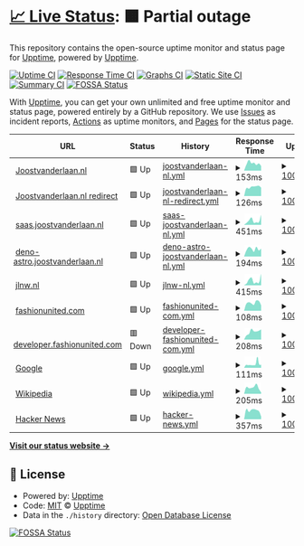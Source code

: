 # [📈 Live Status](https://demo.upptime.js.org): <!--live status--> **🟧 Partial outage**

This repository contains the open-source uptime monitor and status page for [Upptime](https://upptime.js.org), powered by [Upptime](https://github.com/upptime/upptime).

[![Uptime CI](https://github.com/javdl/status.joostvanderlaan.nl/workflows/Uptime%20CI/badge.svg)](https://github.com/javdl/status.joostvanderlaan.nl/actions?query=workflow%3A%22Uptime+CI%22)
[![Response Time CI](https://github.com/javdl/status.joostvanderlaan.nl/workflows/Response%20Time%20CI/badge.svg)](https://github.com/javdl/status.joostvanderlaan.nl/actions?query=workflow%3A%22Response+Time+CI%22)
[![Graphs CI](https://github.com/javdl/status.joostvanderlaan.nl/workflows/Graphs%20CI/badge.svg)](https://github.com/javdl/status.joostvanderlaan.nl/actions?query=workflow%3A%22Graphs+CI%22)
[![Static Site CI](https://github.com/javdl/status.joostvanderlaan.nl/workflows/Static%20Site%20CI/badge.svg)](https://github.com/javdl/status.joostvanderlaan.nl/actions?query=workflow%3A%22Static+Site+CI%22)
[![Summary CI](https://github.com/javdl/status.joostvanderlaan.nl/workflows/Summary%20CI/badge.svg)](https://github.com/javdl/status.joostvanderlaan.nl/actions?query=workflow%3A%22Summary+CI%22)
[![FOSSA Status](https://app.fossa.com/api/projects/git%2Bgithub.com%2Fjavdl%2Fstatus.joostvanderlaan.nl.svg?type=shield)](https://app.fossa.com/projects/git%2Bgithub.com%2Fjavdl%2Fstatus.joostvanderlaan.nl?ref=badge_shield)

With [Upptime](https://upptime.js.org), you can get your own unlimited and free uptime monitor and status page, powered entirely by a GitHub repository. We use [Issues](https://github.com/upptime/upptime/issues) as incident reports, [Actions](https://github.com/javdl/status.joostvanderlaan.nl/actions) as uptime monitors, and [Pages](https://demo.upptime.js.org) for the status page.

<!--start: status pages-->
<!-- This summary is generated by Upptime (https://github.com/upptime/upptime) -->
<!-- Do not edit this manually, your changes will be overwritten -->
<!-- prettier-ignore -->
| URL | Status | History | Response Time | Uptime |
| --- | ------ | ------- | ------------- | ------ |
| <img alt="" src="https://icons.duckduckgo.com/ip3/www.joostvanderlaan.nl.ico" height="13"> [Joostvanderlaan.nl](https://www.joostvanderlaan.nl) | 🟩 Up | [joostvanderlaan-nl.yml](https://github.com/javdl/status.joostvanderlaan.nl/commits/HEAD/history/joostvanderlaan-nl.yml) | <details><summary><img alt="Response time graph" src="./graphs/joostvanderlaan-nl/response-time-week.png" height="20"> 153ms</summary><br><a href="https://status.joostvanderlaan.nl/history/joostvanderlaan-nl"><img alt="Response time 282" src="https://img.shields.io/endpoint?url=https%3A%2F%2Fraw.githubusercontent.com%2Fjavdl%2Fstatus.joostvanderlaan.nl%2FHEAD%2Fapi%2Fjoostvanderlaan-nl%2Fresponse-time.json"></a><br><a href="https://status.joostvanderlaan.nl/history/joostvanderlaan-nl"><img alt="24-hour response time 99" src="https://img.shields.io/endpoint?url=https%3A%2F%2Fraw.githubusercontent.com%2Fjavdl%2Fstatus.joostvanderlaan.nl%2FHEAD%2Fapi%2Fjoostvanderlaan-nl%2Fresponse-time-day.json"></a><br><a href="https://status.joostvanderlaan.nl/history/joostvanderlaan-nl"><img alt="7-day response time 153" src="https://img.shields.io/endpoint?url=https%3A%2F%2Fraw.githubusercontent.com%2Fjavdl%2Fstatus.joostvanderlaan.nl%2FHEAD%2Fapi%2Fjoostvanderlaan-nl%2Fresponse-time-week.json"></a><br><a href="https://status.joostvanderlaan.nl/history/joostvanderlaan-nl"><img alt="30-day response time 276" src="https://img.shields.io/endpoint?url=https%3A%2F%2Fraw.githubusercontent.com%2Fjavdl%2Fstatus.joostvanderlaan.nl%2FHEAD%2Fapi%2Fjoostvanderlaan-nl%2Fresponse-time-month.json"></a><br><a href="https://status.joostvanderlaan.nl/history/joostvanderlaan-nl"><img alt="1-year response time 225" src="https://img.shields.io/endpoint?url=https%3A%2F%2Fraw.githubusercontent.com%2Fjavdl%2Fstatus.joostvanderlaan.nl%2FHEAD%2Fapi%2Fjoostvanderlaan-nl%2Fresponse-time-year.json"></a></details> | <details><summary><a href="https://status.joostvanderlaan.nl/history/joostvanderlaan-nl">100.00%</a></summary><a href="https://status.joostvanderlaan.nl/history/joostvanderlaan-nl"><img alt="All-time uptime 100.00%" src="https://img.shields.io/endpoint?url=https%3A%2F%2Fraw.githubusercontent.com%2Fjavdl%2Fstatus.joostvanderlaan.nl%2FHEAD%2Fapi%2Fjoostvanderlaan-nl%2Fuptime.json"></a><br><a href="https://status.joostvanderlaan.nl/history/joostvanderlaan-nl"><img alt="24-hour uptime 100.00%" src="https://img.shields.io/endpoint?url=https%3A%2F%2Fraw.githubusercontent.com%2Fjavdl%2Fstatus.joostvanderlaan.nl%2FHEAD%2Fapi%2Fjoostvanderlaan-nl%2Fuptime-day.json"></a><br><a href="https://status.joostvanderlaan.nl/history/joostvanderlaan-nl"><img alt="7-day uptime 100.00%" src="https://img.shields.io/endpoint?url=https%3A%2F%2Fraw.githubusercontent.com%2Fjavdl%2Fstatus.joostvanderlaan.nl%2FHEAD%2Fapi%2Fjoostvanderlaan-nl%2Fuptime-week.json"></a><br><a href="https://status.joostvanderlaan.nl/history/joostvanderlaan-nl"><img alt="30-day uptime 100.00%" src="https://img.shields.io/endpoint?url=https%3A%2F%2Fraw.githubusercontent.com%2Fjavdl%2Fstatus.joostvanderlaan.nl%2FHEAD%2Fapi%2Fjoostvanderlaan-nl%2Fuptime-month.json"></a><br><a href="https://status.joostvanderlaan.nl/history/joostvanderlaan-nl"><img alt="1-year uptime 100.00%" src="https://img.shields.io/endpoint?url=https%3A%2F%2Fraw.githubusercontent.com%2Fjavdl%2Fstatus.joostvanderlaan.nl%2FHEAD%2Fapi%2Fjoostvanderlaan-nl%2Fuptime-year.json"></a></details>
| <img alt="" src="https://icons.duckduckgo.com/ip3/joostvanderlaan.nl.ico" height="13"> [Joostvanderlaan.nl redirect](https://joostvanderlaan.nl) | 🟩 Up | [joostvanderlaan-nl-redirect.yml](https://github.com/javdl/status.joostvanderlaan.nl/commits/HEAD/history/joostvanderlaan-nl-redirect.yml) | <details><summary><img alt="Response time graph" src="./graphs/joostvanderlaan-nl-redirect/response-time-week.png" height="20"> 126ms</summary><br><a href="https://status.joostvanderlaan.nl/history/joostvanderlaan-nl-redirect"><img alt="Response time 103" src="https://img.shields.io/endpoint?url=https%3A%2F%2Fraw.githubusercontent.com%2Fjavdl%2Fstatus.joostvanderlaan.nl%2FHEAD%2Fapi%2Fjoostvanderlaan-nl-redirect%2Fresponse-time.json"></a><br><a href="https://status.joostvanderlaan.nl/history/joostvanderlaan-nl-redirect"><img alt="24-hour response time 117" src="https://img.shields.io/endpoint?url=https%3A%2F%2Fraw.githubusercontent.com%2Fjavdl%2Fstatus.joostvanderlaan.nl%2FHEAD%2Fapi%2Fjoostvanderlaan-nl-redirect%2Fresponse-time-day.json"></a><br><a href="https://status.joostvanderlaan.nl/history/joostvanderlaan-nl-redirect"><img alt="7-day response time 126" src="https://img.shields.io/endpoint?url=https%3A%2F%2Fraw.githubusercontent.com%2Fjavdl%2Fstatus.joostvanderlaan.nl%2FHEAD%2Fapi%2Fjoostvanderlaan-nl-redirect%2Fresponse-time-week.json"></a><br><a href="https://status.joostvanderlaan.nl/history/joostvanderlaan-nl-redirect"><img alt="30-day response time 131" src="https://img.shields.io/endpoint?url=https%3A%2F%2Fraw.githubusercontent.com%2Fjavdl%2Fstatus.joostvanderlaan.nl%2FHEAD%2Fapi%2Fjoostvanderlaan-nl-redirect%2Fresponse-time-month.json"></a><br><a href="https://status.joostvanderlaan.nl/history/joostvanderlaan-nl-redirect"><img alt="1-year response time 100" src="https://img.shields.io/endpoint?url=https%3A%2F%2Fraw.githubusercontent.com%2Fjavdl%2Fstatus.joostvanderlaan.nl%2FHEAD%2Fapi%2Fjoostvanderlaan-nl-redirect%2Fresponse-time-year.json"></a></details> | <details><summary><a href="https://status.joostvanderlaan.nl/history/joostvanderlaan-nl-redirect">100.00%</a></summary><a href="https://status.joostvanderlaan.nl/history/joostvanderlaan-nl-redirect"><img alt="All-time uptime 100.00%" src="https://img.shields.io/endpoint?url=https%3A%2F%2Fraw.githubusercontent.com%2Fjavdl%2Fstatus.joostvanderlaan.nl%2FHEAD%2Fapi%2Fjoostvanderlaan-nl-redirect%2Fuptime.json"></a><br><a href="https://status.joostvanderlaan.nl/history/joostvanderlaan-nl-redirect"><img alt="24-hour uptime 100.00%" src="https://img.shields.io/endpoint?url=https%3A%2F%2Fraw.githubusercontent.com%2Fjavdl%2Fstatus.joostvanderlaan.nl%2FHEAD%2Fapi%2Fjoostvanderlaan-nl-redirect%2Fuptime-day.json"></a><br><a href="https://status.joostvanderlaan.nl/history/joostvanderlaan-nl-redirect"><img alt="7-day uptime 100.00%" src="https://img.shields.io/endpoint?url=https%3A%2F%2Fraw.githubusercontent.com%2Fjavdl%2Fstatus.joostvanderlaan.nl%2FHEAD%2Fapi%2Fjoostvanderlaan-nl-redirect%2Fuptime-week.json"></a><br><a href="https://status.joostvanderlaan.nl/history/joostvanderlaan-nl-redirect"><img alt="30-day uptime 100.00%" src="https://img.shields.io/endpoint?url=https%3A%2F%2Fraw.githubusercontent.com%2Fjavdl%2Fstatus.joostvanderlaan.nl%2FHEAD%2Fapi%2Fjoostvanderlaan-nl-redirect%2Fuptime-month.json"></a><br><a href="https://status.joostvanderlaan.nl/history/joostvanderlaan-nl-redirect"><img alt="1-year uptime 100.00%" src="https://img.shields.io/endpoint?url=https%3A%2F%2Fraw.githubusercontent.com%2Fjavdl%2Fstatus.joostvanderlaan.nl%2FHEAD%2Fapi%2Fjoostvanderlaan-nl-redirect%2Fuptime-year.json"></a></details>
| <img alt="" src="https://icons.duckduckgo.com/ip3/saas.joostvanderlaan.nl.ico" height="13"> [saas.joostvanderlaan.nl](https://saas.joostvanderlaan.nl) | 🟩 Up | [saas-joostvanderlaan-nl.yml](https://github.com/javdl/status.joostvanderlaan.nl/commits/HEAD/history/saas-joostvanderlaan-nl.yml) | <details><summary><img alt="Response time graph" src="./graphs/saas-joostvanderlaan-nl/response-time-week.png" height="20"> 451ms</summary><br><a href="https://status.joostvanderlaan.nl/history/saas-joostvanderlaan-nl"><img alt="Response time 1304" src="https://img.shields.io/endpoint?url=https%3A%2F%2Fraw.githubusercontent.com%2Fjavdl%2Fstatus.joostvanderlaan.nl%2FHEAD%2Fapi%2Fsaas-joostvanderlaan-nl%2Fresponse-time.json"></a><br><a href="https://status.joostvanderlaan.nl/history/saas-joostvanderlaan-nl"><img alt="24-hour response time 1035" src="https://img.shields.io/endpoint?url=https%3A%2F%2Fraw.githubusercontent.com%2Fjavdl%2Fstatus.joostvanderlaan.nl%2FHEAD%2Fapi%2Fsaas-joostvanderlaan-nl%2Fresponse-time-day.json"></a><br><a href="https://status.joostvanderlaan.nl/history/saas-joostvanderlaan-nl"><img alt="7-day response time 451" src="https://img.shields.io/endpoint?url=https%3A%2F%2Fraw.githubusercontent.com%2Fjavdl%2Fstatus.joostvanderlaan.nl%2FHEAD%2Fapi%2Fsaas-joostvanderlaan-nl%2Fresponse-time-week.json"></a><br><a href="https://status.joostvanderlaan.nl/history/saas-joostvanderlaan-nl"><img alt="30-day response time 698" src="https://img.shields.io/endpoint?url=https%3A%2F%2Fraw.githubusercontent.com%2Fjavdl%2Fstatus.joostvanderlaan.nl%2FHEAD%2Fapi%2Fsaas-joostvanderlaan-nl%2Fresponse-time-month.json"></a><br><a href="https://status.joostvanderlaan.nl/history/saas-joostvanderlaan-nl"><img alt="1-year response time 1338" src="https://img.shields.io/endpoint?url=https%3A%2F%2Fraw.githubusercontent.com%2Fjavdl%2Fstatus.joostvanderlaan.nl%2FHEAD%2Fapi%2Fsaas-joostvanderlaan-nl%2Fresponse-time-year.json"></a></details> | <details><summary><a href="https://status.joostvanderlaan.nl/history/saas-joostvanderlaan-nl">100.00%</a></summary><a href="https://status.joostvanderlaan.nl/history/saas-joostvanderlaan-nl"><img alt="All-time uptime 99.92%" src="https://img.shields.io/endpoint?url=https%3A%2F%2Fraw.githubusercontent.com%2Fjavdl%2Fstatus.joostvanderlaan.nl%2FHEAD%2Fapi%2Fsaas-joostvanderlaan-nl%2Fuptime.json"></a><br><a href="https://status.joostvanderlaan.nl/history/saas-joostvanderlaan-nl"><img alt="24-hour uptime 100.00%" src="https://img.shields.io/endpoint?url=https%3A%2F%2Fraw.githubusercontent.com%2Fjavdl%2Fstatus.joostvanderlaan.nl%2FHEAD%2Fapi%2Fsaas-joostvanderlaan-nl%2Fuptime-day.json"></a><br><a href="https://status.joostvanderlaan.nl/history/saas-joostvanderlaan-nl"><img alt="7-day uptime 100.00%" src="https://img.shields.io/endpoint?url=https%3A%2F%2Fraw.githubusercontent.com%2Fjavdl%2Fstatus.joostvanderlaan.nl%2FHEAD%2Fapi%2Fsaas-joostvanderlaan-nl%2Fuptime-week.json"></a><br><a href="https://status.joostvanderlaan.nl/history/saas-joostvanderlaan-nl"><img alt="30-day uptime 100.00%" src="https://img.shields.io/endpoint?url=https%3A%2F%2Fraw.githubusercontent.com%2Fjavdl%2Fstatus.joostvanderlaan.nl%2FHEAD%2Fapi%2Fsaas-joostvanderlaan-nl%2Fuptime-month.json"></a><br><a href="https://status.joostvanderlaan.nl/history/saas-joostvanderlaan-nl"><img alt="1-year uptime 99.92%" src="https://img.shields.io/endpoint?url=https%3A%2F%2Fraw.githubusercontent.com%2Fjavdl%2Fstatus.joostvanderlaan.nl%2FHEAD%2Fapi%2Fsaas-joostvanderlaan-nl%2Fuptime-year.json"></a></details>
| <img alt="" src="https://icons.duckduckgo.com/ip3/deno-astro.joostvanderlaan.nl.ico" height="13"> [deno-astro.joostvanderlaan.nl](https://deno-astro.joostvanderlaan.nl) | 🟩 Up | [deno-astro-joostvanderlaan-nl.yml](https://github.com/javdl/status.joostvanderlaan.nl/commits/HEAD/history/deno-astro-joostvanderlaan-nl.yml) | <details><summary><img alt="Response time graph" src="./graphs/deno-astro-joostvanderlaan-nl/response-time-week.png" height="20"> 194ms</summary><br><a href="https://status.joostvanderlaan.nl/history/deno-astro-joostvanderlaan-nl"><img alt="Response time 413" src="https://img.shields.io/endpoint?url=https%3A%2F%2Fraw.githubusercontent.com%2Fjavdl%2Fstatus.joostvanderlaan.nl%2FHEAD%2Fapi%2Fdeno-astro-joostvanderlaan-nl%2Fresponse-time.json"></a><br><a href="https://status.joostvanderlaan.nl/history/deno-astro-joostvanderlaan-nl"><img alt="24-hour response time 204" src="https://img.shields.io/endpoint?url=https%3A%2F%2Fraw.githubusercontent.com%2Fjavdl%2Fstatus.joostvanderlaan.nl%2FHEAD%2Fapi%2Fdeno-astro-joostvanderlaan-nl%2Fresponse-time-day.json"></a><br><a href="https://status.joostvanderlaan.nl/history/deno-astro-joostvanderlaan-nl"><img alt="7-day response time 194" src="https://img.shields.io/endpoint?url=https%3A%2F%2Fraw.githubusercontent.com%2Fjavdl%2Fstatus.joostvanderlaan.nl%2FHEAD%2Fapi%2Fdeno-astro-joostvanderlaan-nl%2Fresponse-time-week.json"></a><br><a href="https://status.joostvanderlaan.nl/history/deno-astro-joostvanderlaan-nl"><img alt="30-day response time 237" src="https://img.shields.io/endpoint?url=https%3A%2F%2Fraw.githubusercontent.com%2Fjavdl%2Fstatus.joostvanderlaan.nl%2FHEAD%2Fapi%2Fdeno-astro-joostvanderlaan-nl%2Fresponse-time-month.json"></a><br><a href="https://status.joostvanderlaan.nl/history/deno-astro-joostvanderlaan-nl"><img alt="1-year response time 395" src="https://img.shields.io/endpoint?url=https%3A%2F%2Fraw.githubusercontent.com%2Fjavdl%2Fstatus.joostvanderlaan.nl%2FHEAD%2Fapi%2Fdeno-astro-joostvanderlaan-nl%2Fresponse-time-year.json"></a></details> | <details><summary><a href="https://status.joostvanderlaan.nl/history/deno-astro-joostvanderlaan-nl">100.00%</a></summary><a href="https://status.joostvanderlaan.nl/history/deno-astro-joostvanderlaan-nl"><img alt="All-time uptime 100.00%" src="https://img.shields.io/endpoint?url=https%3A%2F%2Fraw.githubusercontent.com%2Fjavdl%2Fstatus.joostvanderlaan.nl%2FHEAD%2Fapi%2Fdeno-astro-joostvanderlaan-nl%2Fuptime.json"></a><br><a href="https://status.joostvanderlaan.nl/history/deno-astro-joostvanderlaan-nl"><img alt="24-hour uptime 100.00%" src="https://img.shields.io/endpoint?url=https%3A%2F%2Fraw.githubusercontent.com%2Fjavdl%2Fstatus.joostvanderlaan.nl%2FHEAD%2Fapi%2Fdeno-astro-joostvanderlaan-nl%2Fuptime-day.json"></a><br><a href="https://status.joostvanderlaan.nl/history/deno-astro-joostvanderlaan-nl"><img alt="7-day uptime 100.00%" src="https://img.shields.io/endpoint?url=https%3A%2F%2Fraw.githubusercontent.com%2Fjavdl%2Fstatus.joostvanderlaan.nl%2FHEAD%2Fapi%2Fdeno-astro-joostvanderlaan-nl%2Fuptime-week.json"></a><br><a href="https://status.joostvanderlaan.nl/history/deno-astro-joostvanderlaan-nl"><img alt="30-day uptime 100.00%" src="https://img.shields.io/endpoint?url=https%3A%2F%2Fraw.githubusercontent.com%2Fjavdl%2Fstatus.joostvanderlaan.nl%2FHEAD%2Fapi%2Fdeno-astro-joostvanderlaan-nl%2Fuptime-month.json"></a><br><a href="https://status.joostvanderlaan.nl/history/deno-astro-joostvanderlaan-nl"><img alt="1-year uptime 100.00%" src="https://img.shields.io/endpoint?url=https%3A%2F%2Fraw.githubusercontent.com%2Fjavdl%2Fstatus.joostvanderlaan.nl%2FHEAD%2Fapi%2Fdeno-astro-joostvanderlaan-nl%2Fuptime-year.json"></a></details>
| <img alt="" src="https://icons.duckduckgo.com/ip3/jlnw.nl.ico" height="13"> [jlnw.nl](https://jlnw.nl) | 🟩 Up | [jlnw-nl.yml](https://github.com/javdl/status.joostvanderlaan.nl/commits/HEAD/history/jlnw-nl.yml) | <details><summary><img alt="Response time graph" src="./graphs/jlnw-nl/response-time-week.png" height="20"> 415ms</summary><br><a href="https://status.joostvanderlaan.nl/history/jlnw-nl"><img alt="Response time 1250" src="https://img.shields.io/endpoint?url=https%3A%2F%2Fraw.githubusercontent.com%2Fjavdl%2Fstatus.joostvanderlaan.nl%2FHEAD%2Fapi%2Fjlnw-nl%2Fresponse-time.json"></a><br><a href="https://status.joostvanderlaan.nl/history/jlnw-nl"><img alt="24-hour response time 992" src="https://img.shields.io/endpoint?url=https%3A%2F%2Fraw.githubusercontent.com%2Fjavdl%2Fstatus.joostvanderlaan.nl%2FHEAD%2Fapi%2Fjlnw-nl%2Fresponse-time-day.json"></a><br><a href="https://status.joostvanderlaan.nl/history/jlnw-nl"><img alt="7-day response time 415" src="https://img.shields.io/endpoint?url=https%3A%2F%2Fraw.githubusercontent.com%2Fjavdl%2Fstatus.joostvanderlaan.nl%2FHEAD%2Fapi%2Fjlnw-nl%2Fresponse-time-week.json"></a><br><a href="https://status.joostvanderlaan.nl/history/jlnw-nl"><img alt="30-day response time 530" src="https://img.shields.io/endpoint?url=https%3A%2F%2Fraw.githubusercontent.com%2Fjavdl%2Fstatus.joostvanderlaan.nl%2FHEAD%2Fapi%2Fjlnw-nl%2Fresponse-time-month.json"></a><br><a href="https://status.joostvanderlaan.nl/history/jlnw-nl"><img alt="1-year response time 1244" src="https://img.shields.io/endpoint?url=https%3A%2F%2Fraw.githubusercontent.com%2Fjavdl%2Fstatus.joostvanderlaan.nl%2FHEAD%2Fapi%2Fjlnw-nl%2Fresponse-time-year.json"></a></details> | <details><summary><a href="https://status.joostvanderlaan.nl/history/jlnw-nl">100.00%</a></summary><a href="https://status.joostvanderlaan.nl/history/jlnw-nl"><img alt="All-time uptime 97.81%" src="https://img.shields.io/endpoint?url=https%3A%2F%2Fraw.githubusercontent.com%2Fjavdl%2Fstatus.joostvanderlaan.nl%2FHEAD%2Fapi%2Fjlnw-nl%2Fuptime.json"></a><br><a href="https://status.joostvanderlaan.nl/history/jlnw-nl"><img alt="24-hour uptime 100.00%" src="https://img.shields.io/endpoint?url=https%3A%2F%2Fraw.githubusercontent.com%2Fjavdl%2Fstatus.joostvanderlaan.nl%2FHEAD%2Fapi%2Fjlnw-nl%2Fuptime-day.json"></a><br><a href="https://status.joostvanderlaan.nl/history/jlnw-nl"><img alt="7-day uptime 100.00%" src="https://img.shields.io/endpoint?url=https%3A%2F%2Fraw.githubusercontent.com%2Fjavdl%2Fstatus.joostvanderlaan.nl%2FHEAD%2Fapi%2Fjlnw-nl%2Fuptime-week.json"></a><br><a href="https://status.joostvanderlaan.nl/history/jlnw-nl"><img alt="30-day uptime 100.00%" src="https://img.shields.io/endpoint?url=https%3A%2F%2Fraw.githubusercontent.com%2Fjavdl%2Fstatus.joostvanderlaan.nl%2FHEAD%2Fapi%2Fjlnw-nl%2Fuptime-month.json"></a><br><a href="https://status.joostvanderlaan.nl/history/jlnw-nl"><img alt="1-year uptime 97.56%" src="https://img.shields.io/endpoint?url=https%3A%2F%2Fraw.githubusercontent.com%2Fjavdl%2Fstatus.joostvanderlaan.nl%2FHEAD%2Fapi%2Fjlnw-nl%2Fuptime-year.json"></a></details>
| <img alt="" src="https://icons.duckduckgo.com/ip3/fashionunited.com.ico" height="13"> [fashionunited.com](https://fashionunited.com) | 🟩 Up | [fashionunited-com.yml](https://github.com/javdl/status.joostvanderlaan.nl/commits/HEAD/history/fashionunited-com.yml) | <details><summary><img alt="Response time graph" src="./graphs/fashionunited-com/response-time-week.png" height="20"> 108ms</summary><br><a href="https://status.joostvanderlaan.nl/history/fashionunited-com"><img alt="Response time 172" src="https://img.shields.io/endpoint?url=https%3A%2F%2Fraw.githubusercontent.com%2Fjavdl%2Fstatus.joostvanderlaan.nl%2FHEAD%2Fapi%2Ffashionunited-com%2Fresponse-time.json"></a><br><a href="https://status.joostvanderlaan.nl/history/fashionunited-com"><img alt="24-hour response time 74" src="https://img.shields.io/endpoint?url=https%3A%2F%2Fraw.githubusercontent.com%2Fjavdl%2Fstatus.joostvanderlaan.nl%2FHEAD%2Fapi%2Ffashionunited-com%2Fresponse-time-day.json"></a><br><a href="https://status.joostvanderlaan.nl/history/fashionunited-com"><img alt="7-day response time 108" src="https://img.shields.io/endpoint?url=https%3A%2F%2Fraw.githubusercontent.com%2Fjavdl%2Fstatus.joostvanderlaan.nl%2FHEAD%2Fapi%2Ffashionunited-com%2Fresponse-time-week.json"></a><br><a href="https://status.joostvanderlaan.nl/history/fashionunited-com"><img alt="30-day response time 141" src="https://img.shields.io/endpoint?url=https%3A%2F%2Fraw.githubusercontent.com%2Fjavdl%2Fstatus.joostvanderlaan.nl%2FHEAD%2Fapi%2Ffashionunited-com%2Fresponse-time-month.json"></a><br><a href="https://status.joostvanderlaan.nl/history/fashionunited-com"><img alt="1-year response time 168" src="https://img.shields.io/endpoint?url=https%3A%2F%2Fraw.githubusercontent.com%2Fjavdl%2Fstatus.joostvanderlaan.nl%2FHEAD%2Fapi%2Ffashionunited-com%2Fresponse-time-year.json"></a></details> | <details><summary><a href="https://status.joostvanderlaan.nl/history/fashionunited-com">100.00%</a></summary><a href="https://status.joostvanderlaan.nl/history/fashionunited-com"><img alt="All-time uptime 99.98%" src="https://img.shields.io/endpoint?url=https%3A%2F%2Fraw.githubusercontent.com%2Fjavdl%2Fstatus.joostvanderlaan.nl%2FHEAD%2Fapi%2Ffashionunited-com%2Fuptime.json"></a><br><a href="https://status.joostvanderlaan.nl/history/fashionunited-com"><img alt="24-hour uptime 100.00%" src="https://img.shields.io/endpoint?url=https%3A%2F%2Fraw.githubusercontent.com%2Fjavdl%2Fstatus.joostvanderlaan.nl%2FHEAD%2Fapi%2Ffashionunited-com%2Fuptime-day.json"></a><br><a href="https://status.joostvanderlaan.nl/history/fashionunited-com"><img alt="7-day uptime 100.00%" src="https://img.shields.io/endpoint?url=https%3A%2F%2Fraw.githubusercontent.com%2Fjavdl%2Fstatus.joostvanderlaan.nl%2FHEAD%2Fapi%2Ffashionunited-com%2Fuptime-week.json"></a><br><a href="https://status.joostvanderlaan.nl/history/fashionunited-com"><img alt="30-day uptime 100.00%" src="https://img.shields.io/endpoint?url=https%3A%2F%2Fraw.githubusercontent.com%2Fjavdl%2Fstatus.joostvanderlaan.nl%2FHEAD%2Fapi%2Ffashionunited-com%2Fuptime-month.json"></a><br><a href="https://status.joostvanderlaan.nl/history/fashionunited-com"><img alt="1-year uptime 99.98%" src="https://img.shields.io/endpoint?url=https%3A%2F%2Fraw.githubusercontent.com%2Fjavdl%2Fstatus.joostvanderlaan.nl%2FHEAD%2Fapi%2Ffashionunited-com%2Fuptime-year.json"></a></details>
| <img alt="" src="https://icons.duckduckgo.com/ip3/developer.fashionunited.com.ico" height="13"> [developer.fashionunited.com](https://developer.fashionunited.com) | 🟥 Down | [developer-fashionunited-com.yml](https://github.com/javdl/status.joostvanderlaan.nl/commits/HEAD/history/developer-fashionunited-com.yml) | <details><summary><img alt="Response time graph" src="./graphs/developer-fashionunited-com/response-time-week.png" height="20"> 208ms</summary><br><a href="https://status.joostvanderlaan.nl/history/developer-fashionunited-com"><img alt="Response time 740" src="https://img.shields.io/endpoint?url=https%3A%2F%2Fraw.githubusercontent.com%2Fjavdl%2Fstatus.joostvanderlaan.nl%2FHEAD%2Fapi%2Fdeveloper-fashionunited-com%2Fresponse-time.json"></a><br><a href="https://status.joostvanderlaan.nl/history/developer-fashionunited-com"><img alt="24-hour response time 264" src="https://img.shields.io/endpoint?url=https%3A%2F%2Fraw.githubusercontent.com%2Fjavdl%2Fstatus.joostvanderlaan.nl%2FHEAD%2Fapi%2Fdeveloper-fashionunited-com%2Fresponse-time-day.json"></a><br><a href="https://status.joostvanderlaan.nl/history/developer-fashionunited-com"><img alt="7-day response time 208" src="https://img.shields.io/endpoint?url=https%3A%2F%2Fraw.githubusercontent.com%2Fjavdl%2Fstatus.joostvanderlaan.nl%2FHEAD%2Fapi%2Fdeveloper-fashionunited-com%2Fresponse-time-week.json"></a><br><a href="https://status.joostvanderlaan.nl/history/developer-fashionunited-com"><img alt="30-day response time 225" src="https://img.shields.io/endpoint?url=https%3A%2F%2Fraw.githubusercontent.com%2Fjavdl%2Fstatus.joostvanderlaan.nl%2FHEAD%2Fapi%2Fdeveloper-fashionunited-com%2Fresponse-time-month.json"></a><br><a href="https://status.joostvanderlaan.nl/history/developer-fashionunited-com"><img alt="1-year response time 708" src="https://img.shields.io/endpoint?url=https%3A%2F%2Fraw.githubusercontent.com%2Fjavdl%2Fstatus.joostvanderlaan.nl%2FHEAD%2Fapi%2Fdeveloper-fashionunited-com%2Fresponse-time-year.json"></a></details> | <details><summary><a href="https://status.joostvanderlaan.nl/history/developer-fashionunited-com">100.00%</a></summary><a href="https://status.joostvanderlaan.nl/history/developer-fashionunited-com"><img alt="All-time uptime 98.85%" src="https://img.shields.io/endpoint?url=https%3A%2F%2Fraw.githubusercontent.com%2Fjavdl%2Fstatus.joostvanderlaan.nl%2FHEAD%2Fapi%2Fdeveloper-fashionunited-com%2Fuptime.json"></a><br><a href="https://status.joostvanderlaan.nl/history/developer-fashionunited-com"><img alt="24-hour uptime 99.99%" src="https://img.shields.io/endpoint?url=https%3A%2F%2Fraw.githubusercontent.com%2Fjavdl%2Fstatus.joostvanderlaan.nl%2FHEAD%2Fapi%2Fdeveloper-fashionunited-com%2Fuptime-day.json"></a><br><a href="https://status.joostvanderlaan.nl/history/developer-fashionunited-com"><img alt="7-day uptime 100.00%" src="https://img.shields.io/endpoint?url=https%3A%2F%2Fraw.githubusercontent.com%2Fjavdl%2Fstatus.joostvanderlaan.nl%2FHEAD%2Fapi%2Fdeveloper-fashionunited-com%2Fuptime-week.json"></a><br><a href="https://status.joostvanderlaan.nl/history/developer-fashionunited-com"><img alt="30-day uptime 100.00%" src="https://img.shields.io/endpoint?url=https%3A%2F%2Fraw.githubusercontent.com%2Fjavdl%2Fstatus.joostvanderlaan.nl%2FHEAD%2Fapi%2Fdeveloper-fashionunited-com%2Fuptime-month.json"></a><br><a href="https://status.joostvanderlaan.nl/history/developer-fashionunited-com"><img alt="1-year uptime 99.66%" src="https://img.shields.io/endpoint?url=https%3A%2F%2Fraw.githubusercontent.com%2Fjavdl%2Fstatus.joostvanderlaan.nl%2FHEAD%2Fapi%2Fdeveloper-fashionunited-com%2Fuptime-year.json"></a></details>
| <img alt="" src="https://icons.duckduckgo.com/ip3/www.google.com.ico" height="13"> [Google](https://www.google.com) | 🟩 Up | [google.yml](https://github.com/javdl/status.joostvanderlaan.nl/commits/HEAD/history/google.yml) | <details><summary><img alt="Response time graph" src="./graphs/google/response-time-week.png" height="20"> 111ms</summary><br><a href="https://status.joostvanderlaan.nl/history/google"><img alt="Response time 110" src="https://img.shields.io/endpoint?url=https%3A%2F%2Fraw.githubusercontent.com%2Fjavdl%2Fstatus.joostvanderlaan.nl%2FHEAD%2Fapi%2Fgoogle%2Fresponse-time.json"></a><br><a href="https://status.joostvanderlaan.nl/history/google"><img alt="24-hour response time 172" src="https://img.shields.io/endpoint?url=https%3A%2F%2Fraw.githubusercontent.com%2Fjavdl%2Fstatus.joostvanderlaan.nl%2FHEAD%2Fapi%2Fgoogle%2Fresponse-time-day.json"></a><br><a href="https://status.joostvanderlaan.nl/history/google"><img alt="7-day response time 111" src="https://img.shields.io/endpoint?url=https%3A%2F%2Fraw.githubusercontent.com%2Fjavdl%2Fstatus.joostvanderlaan.nl%2FHEAD%2Fapi%2Fgoogle%2Fresponse-time-week.json"></a><br><a href="https://status.joostvanderlaan.nl/history/google"><img alt="30-day response time 100" src="https://img.shields.io/endpoint?url=https%3A%2F%2Fraw.githubusercontent.com%2Fjavdl%2Fstatus.joostvanderlaan.nl%2FHEAD%2Fapi%2Fgoogle%2Fresponse-time-month.json"></a><br><a href="https://status.joostvanderlaan.nl/history/google"><img alt="1-year response time 110" src="https://img.shields.io/endpoint?url=https%3A%2F%2Fraw.githubusercontent.com%2Fjavdl%2Fstatus.joostvanderlaan.nl%2FHEAD%2Fapi%2Fgoogle%2Fresponse-time-year.json"></a></details> | <details><summary><a href="https://status.joostvanderlaan.nl/history/google">100.00%</a></summary><a href="https://status.joostvanderlaan.nl/history/google"><img alt="All-time uptime 100.00%" src="https://img.shields.io/endpoint?url=https%3A%2F%2Fraw.githubusercontent.com%2Fjavdl%2Fstatus.joostvanderlaan.nl%2FHEAD%2Fapi%2Fgoogle%2Fuptime.json"></a><br><a href="https://status.joostvanderlaan.nl/history/google"><img alt="24-hour uptime 100.00%" src="https://img.shields.io/endpoint?url=https%3A%2F%2Fraw.githubusercontent.com%2Fjavdl%2Fstatus.joostvanderlaan.nl%2FHEAD%2Fapi%2Fgoogle%2Fuptime-day.json"></a><br><a href="https://status.joostvanderlaan.nl/history/google"><img alt="7-day uptime 100.00%" src="https://img.shields.io/endpoint?url=https%3A%2F%2Fraw.githubusercontent.com%2Fjavdl%2Fstatus.joostvanderlaan.nl%2FHEAD%2Fapi%2Fgoogle%2Fuptime-week.json"></a><br><a href="https://status.joostvanderlaan.nl/history/google"><img alt="30-day uptime 100.00%" src="https://img.shields.io/endpoint?url=https%3A%2F%2Fraw.githubusercontent.com%2Fjavdl%2Fstatus.joostvanderlaan.nl%2FHEAD%2Fapi%2Fgoogle%2Fuptime-month.json"></a><br><a href="https://status.joostvanderlaan.nl/history/google"><img alt="1-year uptime 99.99%" src="https://img.shields.io/endpoint?url=https%3A%2F%2Fraw.githubusercontent.com%2Fjavdl%2Fstatus.joostvanderlaan.nl%2FHEAD%2Fapi%2Fgoogle%2Fuptime-year.json"></a></details>
| <img alt="" src="https://icons.duckduckgo.com/ip3/en.wikipedia.org.ico" height="13"> [Wikipedia](https://en.wikipedia.org) | 🟩 Up | [wikipedia.yml](https://github.com/javdl/status.joostvanderlaan.nl/commits/HEAD/history/wikipedia.yml) | <details><summary><img alt="Response time graph" src="./graphs/wikipedia/response-time-week.png" height="20"> 205ms</summary><br><a href="https://status.joostvanderlaan.nl/history/wikipedia"><img alt="Response time 252" src="https://img.shields.io/endpoint?url=https%3A%2F%2Fraw.githubusercontent.com%2Fjavdl%2Fstatus.joostvanderlaan.nl%2FHEAD%2Fapi%2Fwikipedia%2Fresponse-time.json"></a><br><a href="https://status.joostvanderlaan.nl/history/wikipedia"><img alt="24-hour response time 41" src="https://img.shields.io/endpoint?url=https%3A%2F%2Fraw.githubusercontent.com%2Fjavdl%2Fstatus.joostvanderlaan.nl%2FHEAD%2Fapi%2Fwikipedia%2Fresponse-time-day.json"></a><br><a href="https://status.joostvanderlaan.nl/history/wikipedia"><img alt="7-day response time 205" src="https://img.shields.io/endpoint?url=https%3A%2F%2Fraw.githubusercontent.com%2Fjavdl%2Fstatus.joostvanderlaan.nl%2FHEAD%2Fapi%2Fwikipedia%2Fresponse-time-week.json"></a><br><a href="https://status.joostvanderlaan.nl/history/wikipedia"><img alt="30-day response time 238" src="https://img.shields.io/endpoint?url=https%3A%2F%2Fraw.githubusercontent.com%2Fjavdl%2Fstatus.joostvanderlaan.nl%2FHEAD%2Fapi%2Fwikipedia%2Fresponse-time-month.json"></a><br><a href="https://status.joostvanderlaan.nl/history/wikipedia"><img alt="1-year response time 260" src="https://img.shields.io/endpoint?url=https%3A%2F%2Fraw.githubusercontent.com%2Fjavdl%2Fstatus.joostvanderlaan.nl%2FHEAD%2Fapi%2Fwikipedia%2Fresponse-time-year.json"></a></details> | <details><summary><a href="https://status.joostvanderlaan.nl/history/wikipedia">100.00%</a></summary><a href="https://status.joostvanderlaan.nl/history/wikipedia"><img alt="All-time uptime 100.00%" src="https://img.shields.io/endpoint?url=https%3A%2F%2Fraw.githubusercontent.com%2Fjavdl%2Fstatus.joostvanderlaan.nl%2FHEAD%2Fapi%2Fwikipedia%2Fuptime.json"></a><br><a href="https://status.joostvanderlaan.nl/history/wikipedia"><img alt="24-hour uptime 100.00%" src="https://img.shields.io/endpoint?url=https%3A%2F%2Fraw.githubusercontent.com%2Fjavdl%2Fstatus.joostvanderlaan.nl%2FHEAD%2Fapi%2Fwikipedia%2Fuptime-day.json"></a><br><a href="https://status.joostvanderlaan.nl/history/wikipedia"><img alt="7-day uptime 100.00%" src="https://img.shields.io/endpoint?url=https%3A%2F%2Fraw.githubusercontent.com%2Fjavdl%2Fstatus.joostvanderlaan.nl%2FHEAD%2Fapi%2Fwikipedia%2Fuptime-week.json"></a><br><a href="https://status.joostvanderlaan.nl/history/wikipedia"><img alt="30-day uptime 100.00%" src="https://img.shields.io/endpoint?url=https%3A%2F%2Fraw.githubusercontent.com%2Fjavdl%2Fstatus.joostvanderlaan.nl%2FHEAD%2Fapi%2Fwikipedia%2Fuptime-month.json"></a><br><a href="https://status.joostvanderlaan.nl/history/wikipedia"><img alt="1-year uptime 100.00%" src="https://img.shields.io/endpoint?url=https%3A%2F%2Fraw.githubusercontent.com%2Fjavdl%2Fstatus.joostvanderlaan.nl%2FHEAD%2Fapi%2Fwikipedia%2Fuptime-year.json"></a></details>
| <img alt="" src="https://icons.duckduckgo.com/ip3/news.ycombinator.com.ico" height="13"> [Hacker News](https://news.ycombinator.com) | 🟩 Up | [hacker-news.yml](https://github.com/javdl/status.joostvanderlaan.nl/commits/HEAD/history/hacker-news.yml) | <details><summary><img alt="Response time graph" src="./graphs/hacker-news/response-time-week.png" height="20"> 357ms</summary><br><a href="https://status.joostvanderlaan.nl/history/hacker-news"><img alt="Response time 320" src="https://img.shields.io/endpoint?url=https%3A%2F%2Fraw.githubusercontent.com%2Fjavdl%2Fstatus.joostvanderlaan.nl%2FHEAD%2Fapi%2Fhacker-news%2Fresponse-time.json"></a><br><a href="https://status.joostvanderlaan.nl/history/hacker-news"><img alt="24-hour response time 108" src="https://img.shields.io/endpoint?url=https%3A%2F%2Fraw.githubusercontent.com%2Fjavdl%2Fstatus.joostvanderlaan.nl%2FHEAD%2Fapi%2Fhacker-news%2Fresponse-time-day.json"></a><br><a href="https://status.joostvanderlaan.nl/history/hacker-news"><img alt="7-day response time 357" src="https://img.shields.io/endpoint?url=https%3A%2F%2Fraw.githubusercontent.com%2Fjavdl%2Fstatus.joostvanderlaan.nl%2FHEAD%2Fapi%2Fhacker-news%2Fresponse-time-week.json"></a><br><a href="https://status.joostvanderlaan.nl/history/hacker-news"><img alt="30-day response time 329" src="https://img.shields.io/endpoint?url=https%3A%2F%2Fraw.githubusercontent.com%2Fjavdl%2Fstatus.joostvanderlaan.nl%2FHEAD%2Fapi%2Fhacker-news%2Fresponse-time-month.json"></a><br><a href="https://status.joostvanderlaan.nl/history/hacker-news"><img alt="1-year response time 324" src="https://img.shields.io/endpoint?url=https%3A%2F%2Fraw.githubusercontent.com%2Fjavdl%2Fstatus.joostvanderlaan.nl%2FHEAD%2Fapi%2Fhacker-news%2Fresponse-time-year.json"></a></details> | <details><summary><a href="https://status.joostvanderlaan.nl/history/hacker-news">100.00%</a></summary><a href="https://status.joostvanderlaan.nl/history/hacker-news"><img alt="All-time uptime 99.98%" src="https://img.shields.io/endpoint?url=https%3A%2F%2Fraw.githubusercontent.com%2Fjavdl%2Fstatus.joostvanderlaan.nl%2FHEAD%2Fapi%2Fhacker-news%2Fuptime.json"></a><br><a href="https://status.joostvanderlaan.nl/history/hacker-news"><img alt="24-hour uptime 100.00%" src="https://img.shields.io/endpoint?url=https%3A%2F%2Fraw.githubusercontent.com%2Fjavdl%2Fstatus.joostvanderlaan.nl%2FHEAD%2Fapi%2Fhacker-news%2Fuptime-day.json"></a><br><a href="https://status.joostvanderlaan.nl/history/hacker-news"><img alt="7-day uptime 100.00%" src="https://img.shields.io/endpoint?url=https%3A%2F%2Fraw.githubusercontent.com%2Fjavdl%2Fstatus.joostvanderlaan.nl%2FHEAD%2Fapi%2Fhacker-news%2Fuptime-week.json"></a><br><a href="https://status.joostvanderlaan.nl/history/hacker-news"><img alt="30-day uptime 100.00%" src="https://img.shields.io/endpoint?url=https%3A%2F%2Fraw.githubusercontent.com%2Fjavdl%2Fstatus.joostvanderlaan.nl%2FHEAD%2Fapi%2Fhacker-news%2Fuptime-month.json"></a><br><a href="https://status.joostvanderlaan.nl/history/hacker-news"><img alt="1-year uptime 99.92%" src="https://img.shields.io/endpoint?url=https%3A%2F%2Fraw.githubusercontent.com%2Fjavdl%2Fstatus.joostvanderlaan.nl%2FHEAD%2Fapi%2Fhacker-news%2Fuptime-year.json"></a></details>

<!--end: status pages-->

[**Visit our status website →**](https://demo.upptime.js.org)

## 📄 License

- Powered by: [Upptime](https://github.com/upptime/upptime)
- Code: [MIT](./LICENSE) © [Upptime](https://upptime.js.org)
- Data in the `./history` directory: [Open Database License](https://opendatacommons.org/licenses/odbl/1-0/)

[![FOSSA Status](https://app.fossa.com/api/projects/git%2Bgithub.com%2Fjavdl%2Fstatus.joostvanderlaan.nl.svg?type=large)](https://app.fossa.com/projects/git%2Bgithub.com%2Fjavdl%2Fstatus.joostvanderlaan.nl?ref=badge_large)

